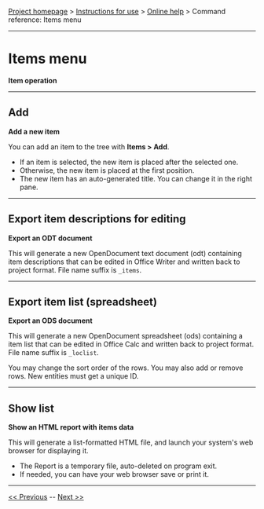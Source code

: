 [Project homepage](../index) > [Instructions for use](../usage) > [Online help](help) > Command reference: Items menu

--- 

# Items menu 

**Item operation**

--- 

## Add

**Add a new item**

You can add an item to the tree with **Items > Add**.

- If an item is selected, the new item is placed after the selected one.
- Otherwise, the new item is placed at the first position.   
- The new item has an auto-generated title. You can change it in the right pane.

--- 

## Export item descriptions for editing 

**Export an ODT document**

This will generate a new OpenDocument text document (odt) containing
item descriptions that can be edited in Office Writer and written back
to project format. File name suffix is `_items`.

--- 

## Export item list (spreadsheet) 

**Export an ODS document**

This will generate a new OpenDocument spreadsheet (ods) containing a
item list that can be edited in Office Calc and written back to
project format. File name suffix is `_loclist`.

You may change the sort order of the rows. You may also add or remove
rows. New entities must get a unique ID.

--- 

## Show list

**Show an HTML report with items data**

This will generate a list-formatted HTML file, and launch your system's web browser for displaying it. 

- The Report is a temporary file, auto-deleted on program exit.
- If needed, you can have your web browser save or print it.

---

[<< Previous](locations_menu) -- [Next >>](project_notes_menu)